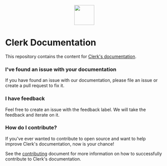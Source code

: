 <p align="center">
  <a href="https://clerk.dev?utm_source=github&utm_medium=clerk_docs" target="_blank" rel="noopener noreferrer">
    <picture>
      <source media="(prefers-color-scheme: dark)" srcset="https://images.clerk.dev/static/logo-dark-mode-400x400.png">
      <img src="https://images.clerk.dev/static/logo-light-mode-400x400.png" height="64">
    </picture>
  </a>
  <br />
</p>

# Clerk Documentation

This repository contains the content for [Clerk's documentation](https://clerk.com/docs).

### I've found an issue with your documentation

If you have found an issue with our documentation, please file an issue or create a pull request to fix it.

### I have feedback

Feel free to create an issue with the feedback label. We will take the feedback and iterate on it.

### How do I contribute?

If you've ever wanted to contribute to open source and want to help improve Clerk's documentation, now is your chance!

See the [contributing](./CONTRIBUTING.md) document for more information on how to successfully contribute to Clerk's documentation.
